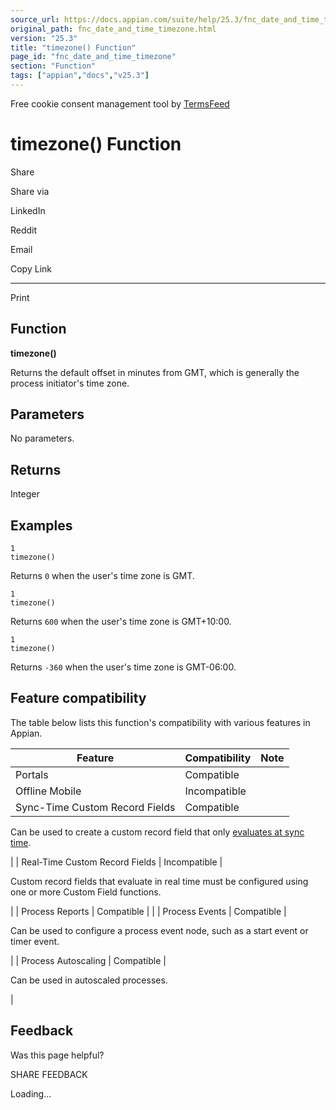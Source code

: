 ```yaml
---
source_url: https://docs.appian.com/suite/help/25.3/fnc_date_and_time_timezone.html
original_path: fnc_date_and_time_timezone.html
version: "25.3"
title: "timezone() Function"
page_id: "fnc_date_and_time_timezone"
section: "Function"
tags: ["appian","docs","v25.3"]
---
```



Free cookie consent management tool by [TermsFeed](https://www.termsfeed.com/)

# timezone() Function

Share

Share via

LinkedIn

Reddit

Email

Copy Link

* * *

Print

## Function

**timezone()**

Returns the default offset in minutes from GMT, which is generally the process initiator's time zone.

## Parameters

No parameters.

## Returns

Integer

## Examples

```
1
timezone()
```

Returns `0` when the user's time zone is GMT.

```
1
timezone()
```

Returns `600` when the user's time zone is GMT+10:00.

```
1
timezone()
```

Returns `-360` when the user's time zone is GMT-06:00.

## Feature compatibility

The table below lists this function's compatibility with various features in Appian.

| Feature | Compatibility | Note |
| --- | --- | --- |
| Portals | Compatible |  |
| Offline Mobile | Incompatible |  |
| Sync-Time Custom Record Fields | Compatible |
Can be used to create a custom record field that only [evaluates at sync time](custom-record-fields.html#prodlink-sync-time-evaluations).

 |
| Real-Time Custom Record Fields | Incompatible |

Custom record fields that evaluate in real time must be configured using one or more Custom Field functions.

 |
| Process Reports | Compatible |  |
| Process Events | Compatible |

Can be used to configure a process event node, such as a start event or timer event.

 |
| Process Autoscaling | Compatible |

Can be used in autoscaled processes.

 |

## Feedback

Was this page helpful?

SHARE FEEDBACK

Loading...